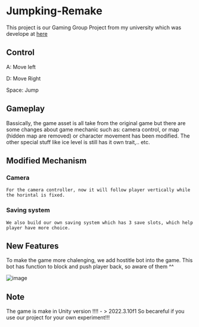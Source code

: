 # Jumpking-Remake
 This project is our Gaming Group Project from my university which was develope at [here](https://github.com/quan525/JumpKingFromPhuc)

## Control
A: Move left

D: Move Right

Space: Jump

## Gameplay
Bassically, the game asset is all take from the original game but there are some changes about game mechanic such as: camera control, or map (hidden map are removed) or character movement has been modified. The other special stuff like ice level is still has it own trait,.. etc.

## Modified Mechanism

### Camera
```
For the camera controller, now it will follow player vertically while the horintal is fixed.
```

### Saving system
```
We also build our own saving system which has 3 save slots, which help player have more choice.
```

## New Features
To make the game more chalenging, we add hostitle bot into the game. This bot has function to block and push player back, so aware of them ^^

![image](https://github.com/iamnopkm/Jumpking-Remake/blob/main/Jump%20King/imgassetforgit/Screenshot%202024-01-17%20223159.png)

## Note
The game is make in Unity version !!!! - > 2022.3.10f1 
So becareful if you use our project for your own experiment!!!
